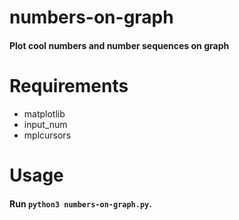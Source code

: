 # numbers-on-graph
#### Plot cool numbers and number sequences on graph

# Requirements
* matplotlib
* input_num
* mplcursors

# Usage
#### Run `python3 numbers-on-graph.py`.
